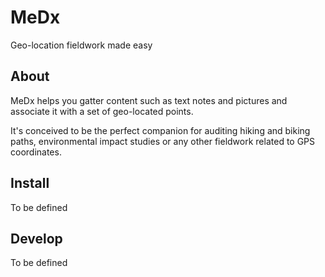 # MeDx
Geo-location fieldwork made easy

## About
MeDx helps you gatter content such as text notes and pictures and associate it with a set of geo-located points.

It's conceived to be the perfect companion for auditing hiking and biking paths, environmental impact studies or any other fieldwork related to GPS coordinates.

## Install
To be defined

## Develop
To be defined
